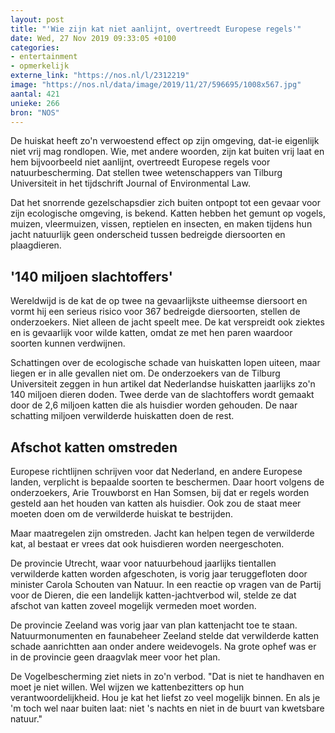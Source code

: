 ```yaml
---
layout: post
title: "'Wie zijn kat niet aanlijnt, overtreedt Europese regels'"
date: Wed, 27 Nov 2019 09:33:05 +0100
categories: 
- entertainment 
- opmerkelijk 
externe_link: "https://nos.nl/l/2312219"
image: "https://nos.nl/data/image/2019/11/27/596695/1008x567.jpg"
aantal: 421
unieke: 266
bron: "NOS"
---
```


<p>De huiskat heeft zo'n verwoestend effect op zijn omgeving, dat-ie eigenlijk niet vrij mag rondlopen. Wie, met andere woorden, zijn kat buiten vrij laat en hem bijvoorbeeld niet aanlijnt, overtreedt Europese regels voor natuurbescherming. Dat stellen twee wetenschappers van Tilburg Universiteit in het tijdschrift Journal of Environmental Law.</p>
<p>Dat het snorrende gezelschapsdier zich buiten ontpopt tot een gevaar voor zijn ecologische omgeving, is bekend. Katten hebben het gemunt op vogels, muizen, vleermuizen, vissen, reptielen en insecten, en maken tijdens hun jacht natuurlijk geen onderscheid tussen bedreigde diersoorten en plaagdieren.</p>
<h2>'140 miljoen slachtoffers'</h2>
<p>Wereldwijd is de kat de op twee na gevaarlijkste uitheemse diersoort en vormt hij een serieus risico voor 367 bedreigde diersoorten, stellen de onderzoekers. Niet alleen de jacht speelt mee. De kat verspreidt ook ziektes en is gevaarlijk voor wilde katten, omdat ze met hen paren waardoor soorten kunnen verdwijnen.</p>
<p>Schattingen over de ecologische schade van huiskatten lopen uiteen, maar liegen er in alle gevallen niet om. De onderzoekers van de Tilburg Universiteit zeggen in hun artikel dat Nederlandse huiskatten jaarlijks zo'n 140 miljoen dieren doden. Twee derde van de slachtoffers wordt gemaakt door de 2,6 miljoen katten die als huisdier worden gehouden. De naar schatting miljoen verwilderde huiskatten doen de rest.</p>
<h2>Afschot katten omstreden</h2>
<p>Europese richtlijnen schrijven voor dat Nederland, en andere Europese landen, verplicht is bepaalde soorten te beschermen. Daar hoort volgens de onderzoekers, Arie Trouwborst en Han Somsen, bij dat er regels worden gesteld aan het houden van katten als huisdier. Ook zou de staat meer moeten doen om de verwilderde huiskat te bestrijden.</p>
<p>Maar maatregelen zijn omstreden. Jacht kan helpen tegen de verwilderde kat, al bestaat er vrees dat ook huisdieren worden neergeschoten.</p>
<p>De provincie Utrecht, waar voor natuurbehoud jaarlijks tientallen verwilderde katten worden afgeschoten, is vorig jaar teruggefloten door minister Carola Schouten van Natuur. In een reactie op vragen van de Partij voor de Dieren, die een landelijk katten-jachtverbod wil, stelde ze dat afschot van katten zoveel mogelijk vermeden moet worden.</p>
<p>De provincie Zeeland was vorig jaar van plan kattenjacht toe te staan. Natuurmonumenten en faunabeheer Zeeland stelde dat verwilderde katten schade aanrichtten aan onder andere weidevogels. Na grote ophef was er in de provincie geen draagvlak meer voor het plan.</p>
<p>De Vogelbescherming ziet niets in zo'n verbod. "Dat is niet te handhaven en moet je niet willen. Wel wijzen we kattenbezitters op hun verantwoordelijkheid. Hou je kat het liefst zo veel mogelijk binnen. En als je 'm toch wel naar buiten laat: niet 's nachts en niet in de buurt van kwetsbare natuur."</p>
